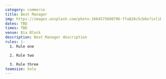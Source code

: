 ```yaml
---
category: commerce
title: Best Manager
img: https://images.unsplash.com/photo-1664575600796-ffa828c5cb6e?ixlib=rb-4.0.3&ixid=M3wxMjA3fDB8MHxzZWFyY2h8OXx8bWFuYWdlcnxlbnwwfHwwfHx8MA%3D%3D&auto=format&fit=crop&w=900&q=60
dates: TBD
times: TBD
venue: Bia Block
description: Best Manager description
rules: |-
  1. Rule one

  2. Rule two

  3. Rule three
teamsize: Solo
---
```

